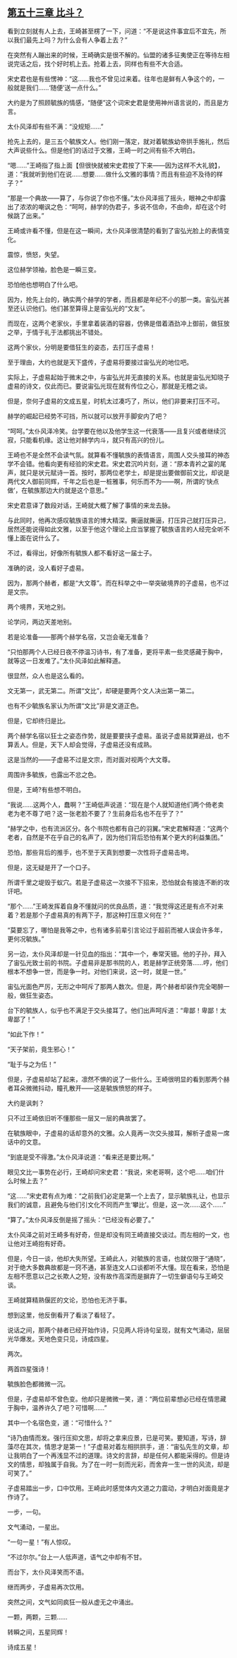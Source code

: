 ## [第五十三章 比斗？](https://www.xxbiquge.com/11_11207/9207340.html)


  看到立刻就有人上去，王崎甚至楞了一下，问道：“不是说这件事宜后不宜先，所以我们最先上吗？为什么会有人争着上去？”

  在突然有人蹦出来的时候，王崎确实是很不解的。仙盟的诸多征夷使正在等待左相说完话之后，找个好时机上去。抢着上去，同样也有些不大合适。

  宋史君也是有些愣神：“这……我也不曾见过来着。往年也是鲜有人争这个的，一般就是我们……‘随便’送一点什么。”

  大约是为了照顾毓族的情感，“随便”这个词宋史君是使用神州语言说的，而且是方言。

  太仆风泽却有些不满：“没规矩……”

  抢先上去的，是三五个毓族文人。他们刚一落定，就对着毓族幼帝拱手施礼，然后大声说些什么。但是他们的话过于文雅，王崎一时之间有些不大明白。

  “嗯……”王崎指了指上面【但很快就被宋史君按了下来——因为这样不大礼貌】，道：“我就听到他们在说……想要……做什么文雅的事情？而且有些迫不及待的样子？”

  “那是一个典故——算了，与你说了你也不懂。”太仆风泽摇了摇头，眼神之中却露出了浓浓的嘲讽之色：“呵呵，赫学的伪君子，多说不信命，不由命，却在这个时候跳了出来。”

  王崎或许看不懂，但是在这一瞬间，太仆风泽很清楚的看到了宙弘光脸上的表情变化。

  震惊，愤怒，失望。

  这位赫学领袖，脸色是一瞬三变。

  恐怕他也想明白了什么吧。

  因为，抢先上台的，确实两个赫学的学者，而且都是年纪不小的那一类。宙弘光甚至还认识他们。他们甚至算得上是宙弘光的“文友”。

  而现在，这两个老家伙，手里拿着装酒的容器，仿佛是借着酒劲冲上御前，做狂放之举，于情于礼于法都挑出不错处。

  这两个家伙，分明是要借狂生的姿态，去打压子虚易！

  至于理由，大约也就是天下盛传，子虚易将要接过宙弘光的地位吧。

  实际上，子虚易起始于微末之中，与宙弘光并无直接的关系。也就是宙弘光知晓子虚易的诗文，仅此而已。要说宙弘光现在就有传位之心，那就是无稽之谈。

  但是，奈何子虚易的文成五星，时机太过凑巧了，所以，他们非要来打压不可。

  赫学的崛起已经势不可挡，所以就可以放开手脚安内了吧？

  “呵呵。”太仆风泽冷笑。台学要在他以及他学生这一代衰落——且复兴或者继续沉寂，只能看机缘。这让他对赫学内斗，就只有高兴的份儿。

  王崎也不是全然不会读气氛。就算看不懂毓族的表情语言，周围人交头接耳的神态学不会错。他看向更有经验的宋史君。宋史君沉吟片刻，道：“原本青衿之宴的尾声，就只是状元赋诗一首。按时，那两位老学士，却是提出要做御前文比，却说是两代文人御前同辉，千年之后也是一桩雅事，何乐而不为——啊，所谓的‘快点做’，在毓族那边大约就是这个意思。”

  宋史君意译了数段对话，王崎就大概了解了事情的来龙去脉。

  与此同时，他再次感叹毓族语言的博大精深。撕逼就撕逼，打压异己就打压异己，居然还能说得如此文雅，以至于他这个理论上应当掌握了毓族语言的人经完全听不懂上面在说什么了。

  不过，看得出，好像所有毓族人都不看好这一届士子。

  准确的说，没人看好子虚易。

  因为，那两个赫者，都是“大文尊”。而在科举之中一举突破境界的子虚易，也不过是文宗。

  两个境界，天地之别。

  论学问，两边天差地别。

  若是论准备——那两个赫学名宿，又岂会毫无准备？

  “只怕那两个人已经日夜不停温习诗书，有了准备，更将平素一些灵感藏于胸中，就等这一日发难了。”太仆风泽如此解释道。

  很显然，众人也是这么看的。

  文无第一，武无第二。所谓“文比”，却硬是要两个文人决出第一第二。

  也有不少毓族名家认为所谓“文比”非是文道正色。

  但是，它却终归是比。

  两个赫学名宿以狂士之姿态作势，就是要要挟子虚易。虽说子虚易就算避战，也不算丢人。但是，天下人却会觉得，子虚易还没有成熟。

  这是当然的——子虚易不过是文宗，而对面对视两个大文尊。

  周围许多毓族，也露出不忿之色。

  但是，王崎?有些想不明白。

  “我说……这两个人，蠢啊？”王崎低声说道：“现在是个人就知道他们两个倚老卖老为老不尊了吧？这一张老脸不要了？生前身后名也不在乎了？”

  “赫学之中，也有流派区分。各个书院也都有自己的羽翼。”宋史君解释道：“这两个老者，自然是不在乎自己的名声了，因为他们背后恐怕有某个更大的利益集团。”

  恐怕，那些背后的推手，也不至于天真到想要一次性将子虚易击垮。

  但是，这无疑是开了一个口子。

  所谓千里之堤毁于蚁穴。若是子虚易这一次接不下招来，恐怕就会有接连不断的攻讦吧。

  “那个……”王崎发挥着自身不懂就问的优良品质，道：“我觉得这还是有点不对来着？若是那个子虚易真的有两下子，那这种打压意义何在？”

  “莫要忘了，哪怕是我等之中，也有诸多前辈引言论过于超前而被人误会许多年，更何况毓族。”

  另一边，太仆风泽却是一针见血的指出：“其中一个，奉常天钿。他的子孙，拜入了宙弘光致士前的书院。子虚易非是那书院的人，若是赫学正统旁落……哼，他们根本不想争一世，而是争一时。对他们来说，这一时，就是一世。”

  宙弘光面色严厉，无形之中呵斥了那两人数次。但是，两个赫者却装作完全喝醉一般，做狂生姿态。

  台下的毓族人，似乎也不满足于交头接耳了。他们出声呵斥道：“卑鄙！卑鄙！太卑鄙了！”

  “如此下作！”

  “天子架前，竟生邪心！”

  “耻于与之为伍！”

  但是，子虚易却站了起来，凛然不惧的说了一些什么。王崎很明显的看到那两个赫者耳朵微微抖动，瞳孔散开——这是毓族愤怒的样子。

  大约是讽刺？

  只不过王崎依旧听不懂那些一层又一层的典故罢了。

  在毓族眼中，子虚易的话却意外的文雅。众人竟再一次交头接耳，解析子虚易一席话中的文意。

  “到底是受不得激。”太仆风泽说道：“看来还是要比啊。”

  眼见文比一事势在必行，王崎却问宋史君：“我说，宋老哥啊，这个吧……咱们什么时候上去？”

  “这……”宋史君有点为难：“之前我们必定是第一个上去了，显示毓族礼让，也显示我们的诚意，且避免与他们引文化不同而产生‘攀比’。但是，这一次……这个……”

  “算了。”太仆风泽反倒是摇了摇头：“已经没有必要了。”

  太仆风泽之前对王崎多有好奇，但是却没有同王崎直接交谈过。而左相的一文，也让他对王崎抱有好奇。

  但是，今日一谈，他却大失所望。王崎此人，对毓族的言语，也就仅限于“通晓”，对于绝大多数典故都是一窍不通，甚至连文人口谈都听不大懂。现在看来，恐怕是左相不愿意以己之长欺人之短，没有故作高深而是摒弃了一切生僻语句与王崎交谈。

  王崎就算精熟偃匠的文论，恐怕也无济于事。

  想到这里，他反倒看开了看淡了看轻了。

  说话之间，那两个赫者已经开始作诗，只见两人将诗句呈现，就有文气涌动，层层光华爆发。天地色变只见，诗成四星。

  两次。

  两首四星强诗！

  毓族脸色都微微一沉。

  但是，子虚易却不曾色变。他却只是微微一笑，道：“两位前辈想必已经在情思藏于胸中，温养许久了吧？可惜啊……”

  其中一个名宿色变，道：“可惜什么？”

  “诗乃由情而发。强行压抑文思，却将之拿来应景，已是可笑。要知道，写诗，辞藻尽在其次，情思才是第一！”子虚易对着左相拱拱手，道：“宙弘先生的文章，却让我明白了一个再浅显不过的道理。诗文的言辞，却是任何人都能采得的。但是诗文的情思，却独属于自我。为了在一时一刻而光彩，而舍弃一生一世的风流，却是可笑了。”

  子虚易踏出一步，口中饮用。王崎此时感觉体内文道之力震动，才明白对面竟是才作诗了。

  一步，一句。

  文气涌动，一星出。

  “一句一星！”有人惊叹。

  “不过尔尔。”台上一人低声道，语气之中却有不甘。

  而台下，太仆风泽笑而不语。

  继而两步，子虚易再次饮用。

  突然之间，文气如同疯狂一般从虚无之中涌出。

  一颗，两颗，三颗……

  转瞬之间，五星同辉！

  诗成五星！
